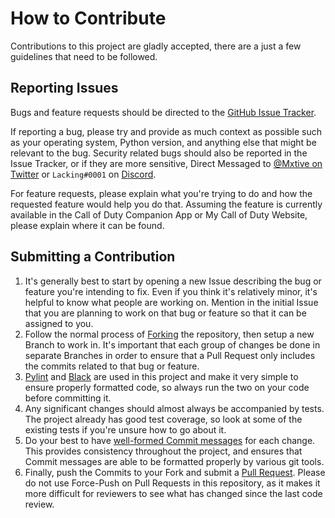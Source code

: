 # How to Contribute

Contributions to this project are gladly accepted, there are a just a few guidelines that need to be followed.

## Reporting Issues

Bugs and feature requests should be directed to the [GitHub Issue Tracker](https://github.com/EthanC/CallofDuty.py/issues).

If reporting a bug, please try and provide as much context as possible such as your operating system, Python version, and anything else that might be relevant to the bug. Security related bugs should also be reported in the Issue Tracker, or if they are more sensitive, Direct Messaged to [@Mxtive on Twitter](https://twitter.com/Mxtive) or `Lacking#0001` on [Discord](https://discord.gg/CallofDuty).

For feature requests, please explain what you're trying to do and how the requested feature would help you do that. Assuming the feature is currently available in the Call of Duty Companion App or My Call of Duty Website, please explain where it can be found.

## Submitting a Contribution

1. It's generally best to start by opening a new Issue describing the bug or feature you're intending to fix. Even if you think it's relatively minor, it's helpful to know what people are working on. Mention in the initial Issue that you are planning to work on that bug or feature so that it can be assigned to you.
2. Follow the normal process of [Forking](https://help.github.com/articles/fork-a-repo) the repository, then setup a new Branch to work in. It's important that each group of changes be done in separate Branches in order to ensure that a Pull Request only includes the commits related to that bug or feature.
3. [Pylint](https://github.com/PyCQA/pylint) and [Black](https://github.com/psf/black) are used in this project and make it very simple to ensure properly formatted code, so always run the two on your code before committing it.
4. Any significant changes should almost always be accompanied by tests. The project already has good test coverage, so look at some of the existing tests if you're unsure how to go about it.
5. Do your best to have [well-formed Commit messages](http://tbaggery.com/2008/04/19/a-note-about-git-commit-messages.html) for each change. This provides consistency throughout the project, and ensures that Commit messages are able to be formatted properly by various git tools.
7. Finally, push the Commits to your Fork and submit a [Pull Request](https://help.github.com/articles/creating-a-pull-request). Please do not use Force-Push on Pull Requests in this repository, as it makes it more difficult for reviewers to see what has changed since the last code review.
